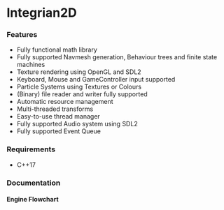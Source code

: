 # Integrian2D

### Features
- Fully functional math library
- Fully supported Navmesh generation, Behaviour trees and finite state machines
- Texture rendering using OpenGL and SDL2
- Keyboard, Mouse and GameController input supported
- Particle Systems using Textures or Colours
- (Binary) file reader and writer fully supported
- Automatic resource management
- Multi-threaded transforms
- Easy-to-use thread manager
- Fully supported Audio system using SDL2
- Fully supported Event Queue

### Requirements
- C++17

### Documentation
#### Engine Flowchart
